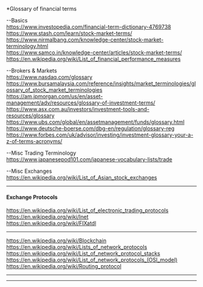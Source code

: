 *Glossary of financial terms<br />
 
--Basics<br />
https://www.investopedia.com/financial-term-dictionary-4769738<br />
https://www.stash.com/learn/stock-market-terms/<br />
https://www.nirmalbang.com/knowledge-center/stock-market-terminology.html<br />
https://www.samco.in/knowledge-center/articles/stock-market-terms/<br />
https://en.wikipedia.org/wiki/List_of_financial_performance_measures

--Brokers & Markets<br />
https://www.nasdaq.com/glossary<br />
https://www.bursamalaysia.com/reference/insights/market_terminologies/glossary_of_stock_market_terminologies<br />
https://am.jpmorgan.com/us/en/asset-management/adv/resources/glossary-of-investment-terms/<br />
https://www.asx.com.au/investors/investment-tools-and-resources/glossary<br />
https://www.ubs.com/global/en/assetmanagement/funds/glossary.html <br />
https://www.deutsche-boerse.com/dbg-en/regulation/glossary-reg <br />
https://www.forbes.com/uk/advisor/investing/investment-glossary-your-a-z-of-terms-acronyms/<br />

--Misc Trading Terminology <br />
https://www.japanesepod101.com/japanese-vocabulary-lists/trade<br />

--Misc Exchanges<br />
https://en.wikipedia.org/wiki/List_of_Asian_stock_exchanges<br />


-------------------------------------------------------------
#### Exchange Protocols<br />

https://en.wikipedia.org/wiki/List_of_electronic_trading_protocols<br />
https://en.wikipedia.org/wiki/Inet <br />
https://en.wikipedia.org/wiki/FIXatdl<br />


-------------------------------------------------------------
https://en.wikipedia.org/wiki/Blockchain<br />
https://en.wikipedia.org/wiki/Lists_of_network_protocols<br />
https://en.wikipedia.org/wiki/List_of_network_protocol_stacks<br />
https://en.wikipedia.org/wiki/List_of_network_protocols_(OSI_model)<br />
https://en.wikipedia.org/wiki/Routing_protocol<br />




-------------------------------------------------------------

-------------------------------------------------------------